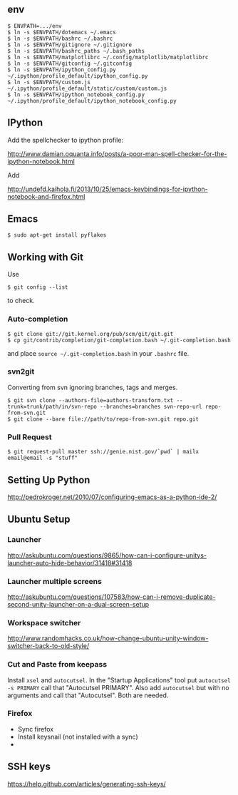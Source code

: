 ## env

    $ ENVPATH=.../env
    $ ln -s $ENVPATH/dotemacs ~/.emacs 
    $ ln -s $ENVPATH/bashrc ~/.bashrc
    $ ln -s $ENVPATH/gitignore ~/.gitignore
    $ ln -s $ENVPATH/bashrc_paths ~/.bash_paths
    $ ln -s $ENVPATH/matplotlibrc ~/.config/matplotlib/matplotlibrc
    $ ln -s $ENVPATH/gitconfig ~/.gitconfig
    $ ln -s $ENVPATH/ipython_config.py ~/.ipython/profile_default/ipython_config.py
    $ ln -s $ENVPATH/custom.js ~/.ipython/profile_default/static/custom/custom.js
    $ ln -s $ENVPATH/ipython_notebook_config.py ~/.ipython/profile_default/ipython_notebook_config.py

## IPython

Add the spellchecker to ipython profile:

http://www.damian.oquanta.info/posts/a-poor-man-spell-checker-for-the-ipython-notebook.html

Add

http://undefd.kaihola.fi/2013/10/25/emacs-keybindings-for-ipython-notebook-and-firefox.html

## Emacs

    $ sudo apt-get install pyflakes

## Working with Git                                                                               
                                                                                               
Use

    $ git config --list

to check.

### Auto-completion

    $ git clone git://git.kernel.org/pub/scm/git/git.git
    $ cp git/contrib/completion/git-completion.bash ~/.git-completion.bash


and place ``source ~/.git-completion.bash`` in your ``.bashrc`` file.

### svn2git

Converting from svn ignoring branches, tags and merges.

    $ git svn clone --authors-file=authors-transform.txt --trunk=trunk/path/in/svn-repo --branches=branches svn-repo-url repo-from-svn.git
    $ git clone --bare file://path/to/repo-from-svn.git repo.git

### Pull Request

    $ git request-pull master ssh://genie.nist.gov/`pwd` | mailx email@email -s "stuff"

## Setting Up Python

http://pedrokroger.net/2010/07/configuring-emacs-as-a-python-ide-2/

## Ubuntu Setup

### Launcher

http://askubuntu.com/questions/9865/how-can-i-configure-unitys-launcher-auto-hide-behavior/31418#31418

### Launcher multiple screens

http://askubuntu.com/questions/107583/how-can-i-remove-duplicate-second-unity-launcher-on-a-dual-screen-setup

### Workspace switcher

http://www.randomhacks.co.uk/how-change-ubuntu-unity-window-switcher-back-to-old-style/

### Cut and Paste from keepass

Install ```xsel``` and ```autocutsel```. In the "Startup Applications" tool put ```autocutsel -s PRIMARY``` call that "Autocutsel PRIMARY". Also add ```autocutsel``` but with no arguments and call that "Autocutsel". Both are needed.

### Firefox

 * Sync firefox
 * Install keysnail (not installed with a sync)
 * 
## SSH keys

https://help.github.com/articles/generating-ssh-keys/
